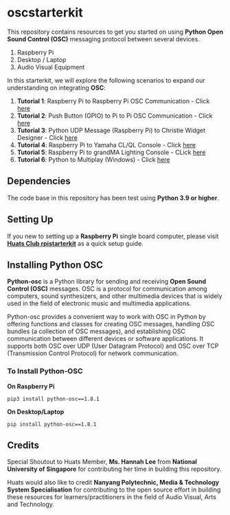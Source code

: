 # oscstarterkit
This repository contains resources to get you started on using **Python Open Sound Control (OSC)** messaging protocol between several devices.
1. Raspberry Pi 
2. Desktop / Laptop
3. Audio Visual Equipment

In this starterkit, we will explore the following scenarios to expand our understanding on integrating **OSC**:
1. **Tutorial 1**: Raspberry Pi to Raspberry Pi OSC Communication - Click [here](./tutorial1/tutorial1.md)
2. **Tutorial 2**: Push Button (GPIO) to Pi to Pi OSC Communication - Click [here](./tutorial2/tutorial2.md)
3. **Tutorial 3**: Python UDP Message (Raspberry Pi) to Christie Widget Designer - Click [here](./tutorial3/tutorial3.md)
4. **Tutorial 4**: Raspberry Pi to Yamaha CL/QL Console - Click [here](./tutorial4/tutorial4.md)
5. **Tutorial 5**: Raspberry Pi to grandMA Lighting Console - CLick [here](./tutorial5/tutorial5.md)
6. **Tutorial 6**: Python to Multiplay (Windows) - Click [here](./tutorial6/tutorial6.md)

## Dependencies
The code base in this repository has been test using **Python 3.9 or higher**.

## Setting Up
If you new to setting up a **Raspberry Pi** single board computer, please visit [**Huats Club rpistarterkit**](https://github.com/huats-club/rpistarterkit) as a quick setup guide. 

## Installing Python OSC
**Python-osc** is a Python library for sending and receiving **Open Sound Control (OSC)** messages. OSC is a protocol for communication among computers, sound synthesizers, and other multimedia devices that is widely used in the field of electronic music and multimedia applications.

Python-osc provides a convenient way to work with OSC in Python by offering functions and classes for creating OSC messages, handling OSC bundles (a collection of OSC messages), and establishing OSC communication between different devices or software applications. It supports both OSC over UDP (User Datagram Protocol) and OSC over TCP (Transmission Control Protocol) for network communication.

### To Install Python-OSC
**On Raspberry Pi**
```
pip3 install python-osc==1.8.1
```

**On Desktop/Laptop**
```
pip install python-osc==1.8.1
```


## Credits 
Special Shoutout to Huats Member, **Ms. Hannah Lee** from **National University of Singapore** for contributing her time in building this repository.

Huats would also like to credit **Nanyang Polytechnic, Media & Technology System Specialisation** for contributing to the open source effort in building these resources for learners/practitioners in the field of Audio Visual, Arts and Technology. 